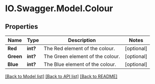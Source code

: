 # IO.Swagger.Model.Colour
## Properties

Name | Type | Description | Notes
------------ | ------------- | ------------- | -------------
**Red** | **int?** | The Red element of the colour. | [optional] 
**Green** | **int?** | The Green element of the colour. | [optional] 
**Blue** | **int?** | The Blue element of the colour. | [optional] 

[[Back to Model list]](../README.md#documentation-for-models) [[Back to API list]](../README.md#documentation-for-api-endpoints) [[Back to README]](../README.md)

